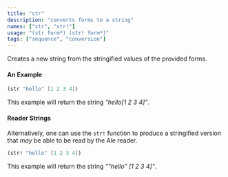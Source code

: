 ```yaml
---
title: "str"
description: "converts forms to a string"
names: ["str", "str!"]
usage: "(str form*) (str! form*)"
tags: ["sequence", "conversion"]
---
```


Creates a new string from the stringified values of the provided forms.

#### An Example

```scheme
(str "hello" [1 2 3 4])
```

This example will return the string _"hello[1 2 3 4]"_.

#### Reader Strings

Alternatively, one can use the `str!` function to produce a stringified version that _may_ be able to be read by the Ale reader.

```scheme
(str! "hello" [1 2 3 4])
```

This example will return the string _"\"hello\" [1 2 3 4]"_.
